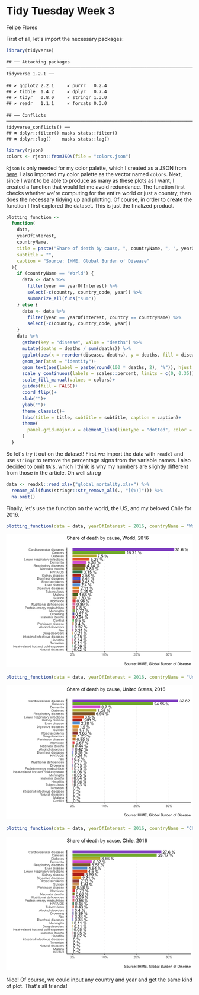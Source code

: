 Tidy Tuesday Week 3
================
Felipe Flores

First of all, let's import the necessary packages:

``` r
library(tidyverse)
```

    ## ── Attaching packages ───────────────────────────────────────────────────────────────────────────────── tidyverse 1.2.1 ──

    ## ✔ ggplot2 2.2.1     ✔ purrr   0.2.4
    ## ✔ tibble  1.4.2     ✔ dplyr   0.7.4
    ## ✔ tidyr   0.8.0     ✔ stringr 1.3.0
    ## ✔ readr   1.1.1     ✔ forcats 0.3.0

    ## ── Conflicts ──────────────────────────────────────────────────────────────────────────────────── tidyverse_conflicts() ──
    ## ✖ dplyr::filter() masks stats::filter()
    ## ✖ dplyr::lag()    masks stats::lag()

``` r
library(rjson)
colors <- rjson::fromJSON(file = "colors.json")
```

`Rjson` is only needed for my color palette, which I created as a JSON from [here](http://tools.medialab.sciences-po.fr/iwanthue/). I also imported my color palette as the vector named `colors`. Next, since I want to be able to produce as many as these plots as I want, I created a function that would let me avoid redundance. The function first checks whether we're computing for the entire world or just a country, then does the necessary tidying up and plotting. Of course, in order to create the function I first explored the dataset. This is just the finalized product.

``` r
plotting_function <- 
  function(
    data,
    yearOfInterest,
    countryName,
    title = paste("Share of death by cause, ", countryName, ", ", yearOfInterest, sep = ""),
    subtitle = "",
    caption = "Source: IHME, Global Burden of Disease"
  ){
    if (countryName == "World") {
      data <- data %>% 
        filter(year == yearOfInterest) %>% 
        select(-c(country, country_code, year)) %>% 
        summarize_all(funs("sum"))
    } else {
      data <- data %>%
        filter(year == yearOfInterest, country == countryName) %>%
        select(-c(country, country_code, year))
    }
    data %>% 
      gather(key = "disease", value = "deaths") %>% 
      mutate(deaths = deaths / sum(deaths)) %>% 
      ggplot(aes(x = reorder(disease, deaths), y = deaths, fill = disease))+
      geom_bar(stat = "identity")+
      geom_text(aes(label = paste(round(100 * deaths, 2), "%")), hjust = -0.1)+
      scale_y_continuous(labels = scales::percent, limits = c(0, 0.35))+
      scale_fill_manual(values = colors)+
      guides(fill = FALSE)+
      coord_flip()+
      xlab("")+
      ylab("")+
      theme_classic()+
      labs(title = title, subtitle = subtitle, caption = caption)+
      theme(
        panel.grid.major.x = element_line(linetype = "dotted", color = "#5043484A")
      )
  }
```

So let's try it out on the dataset! First we import the data with `readxl` and use `stringr` to remove the percentage signs from the variable names. I also decided to omit `NA`'s, which I think is why my numbers are slightly different from those in the article. Oh well *shrug*

``` r
data <- readxl::read_xlsx("global_mortality.xlsx") %>% 
  rename_all(funs(stringr::str_remove_all(., "[(%)]"))) %>% 
  na.omit() 
```

Finally, let's use the function on the world, the US, and my beloved Chile for 2016.

``` r
plotting_function(data = data, yearOfInterest = 2016, countryName = "World")
```

![](README_files/figure-markdown_github/plots-1.png)

``` r
plotting_function(data = data, yearOfInterest = 2016, countryName = "United States")
```

![](README_files/figure-markdown_github/plots-2.png)

``` r
plotting_function(data = data, yearOfInterest = 2016, countryName = "Chile")
```

![](README_files/figure-markdown_github/plots-3.png)

Nice! Of course, we could input any country and year and get the same kind of plot. That's all friends!
